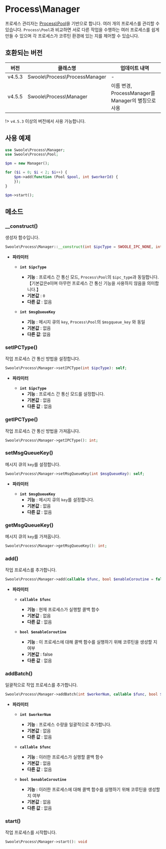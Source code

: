 # Process\Manager

프로세스 관리자는 [Process\Pool](/process/process_pool)을 기반으로 합니다. 여러 개의 프로세스를 관리할 수 있습니다. `Process\Pool`과 비교하면 서로 다른 작업을 수행하는 여러 프로세스를 쉽게 만들 수 있으며 각 프로세스가 코루틴 환경에 있는 지를 제어할 수 있습니다.

## 호환되는 버전

| 버전 | 클래스명 | 업데이트 내역 |
| ------ | ----------------------------- | ---------------------------------------- |
| v4.5.3 | Swoole\Process\ProcessManager | -                                        |
| v4.5.5 | Swoole\Process\Manager        | 이름 변경, ProcessManager를 Manager의 별칭으로 사용 |

!> `v4.5.3` 이상의 버전에서 사용 가능합니다.

## 사용 예제

```php
use Swoole\Process\Manager;
use Swoole\Process\Pool;

$pm = new Manager();

for ($i = 0; $i < 2; $i++) {
    $pm->add(function (Pool $pool, int $workerId) {
    });
}

$pm->start();
```

## 메소드

### __construct()

생성자 함수입니다.

```php
Swoole\Process\Manager::__construct(int $ipcType = SWOOLE_IPC_NONE, int $msgQueueKey = 0);
```

* **파라미터**

  * **`int $ipcType`**
    * **기능** : 프로세스 간 통신 모드, `Process\Pool`의 `$ipc_type`과 동일합니다. 【기본값은`0`이며 아무런 프로세스 간 통신 기능을 사용하지 않음을 의미합니다.】
    * **기본값** : `0`
    * **다른 값** : 없음

  * **`int $msgQueueKey`**
      * **기능** : 메시지 큐의 `key`, `Process\Pool`의 `$msgqueue_key` 와 동일
      * **기본값** : 없음
      * **다른 값**: 없음

### setIPCType()

작업 프로세스 간 통신 방법을 설정합니다.

```php
Swoole\Process\Manager->setIPCType(int $ipcType): self;
```

* **파라미터**

  * **`int $ipcType`**
      * **기능** : 프로세스 간 통신 모드를 설정합니다.
      * **기본값** : 없음
      * **다른 값** : 없음

### getIPCType()

작업 프로세스 간 통신 방법을 가져옵니다.

```php
Swoole\Process\Manager->getIPCType(): int;
```

### setMsgQueueKey()

메시지 큐의 `key`를 설정합니다.

```php
Swoole\Process\Manager->setMsgQueueKey(int $msgQueueKey): self;
```

* **파라미터**

  * **`int $msgQueueKey`**
      * **기능** : 메시지 큐의 `key`를 설정합니다.
      * **기본값** : 없음
      * **다른 값** : 없음

### getMsgQueueKey()

메시지 큐의 `key`를 가져옵니다.

```php
Swoole\Process\Manager->getMsgQueueKey(): int;
```

### add()

작업 프로세스를 추가합니다.

```php
Swoole\Process\Manager->add(callable $func, bool $enableCoroutine = false): self;
```

* **파라미터**

  * **`callable $func`**
      * **기능** : 현재 프로세스가 실행할 콜백 함수
      * **기본값** : 없음
      * **다른 값** : 없음

  * **`bool $enableCoroutine`**
      * **기능** : 이 프로세스에 대해 콜백 함수를 실행하기 위해 코루틴을 생성할 지 여부
      * **기본값** : false
      * **다른 값** : 없음

### addBatch()

일괄적으로 작업 프로세스를 추가합니다.

```php
Swoole\Process\Manager->addBatch(int $workerNum, callable $func, bool $enableCoroutine = false): self
```

* **파라미터**

  * **`int $workerNum`**
      * **기능** : 프로세스 수량을 일괄적으로 추가합니다.
      * **기본값** : 없음
      * **다른 값** : 없음

  * **`callable $func`**
      * **기능** : 이러한 프로세스가 실행할 콜백 함수
      * **기본값** : 없음
      * **다른 값** : 없음

  * **`bool $enableCoroutine`**
      * **기능** : 이러한 프로세스에 대해 콜백 함수를 실행하기 위해 코루틴을 생성할 지 여부
      * **기본값** : 없음
      * **다른 값** : 없음

### start()

작업 프로세스를 시작합니다.

```php
Swoole\Process\Manager->start(): void
```
